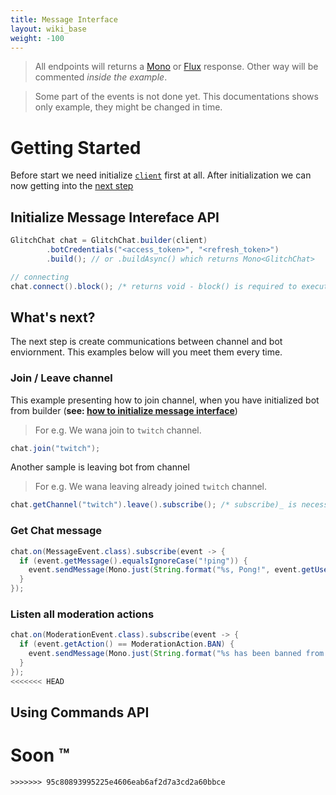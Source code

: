 ```yaml
---
title: Message Interface
layout: wiki_base
weight: -100
---
```


<blockquote class="alert alert-info" role="alert">
All endpoints will returns a <a href="https://projectreactor.io/docs/core/release/reference/#mono">Mono</a> or <a href="https://projectreactor.io/docs/core/release/reference/#flux">Flux</a> response. Other way will be commented <i>inside the example</i>.
</blockquote>

<blockquote class="alert alert-danger" role="alert">
Some part of the events is not done yet. This documentations shows only example, they might be changed in time.
</blockquote>

# Getting Started

Before start we need initialize [`client`](../client) first at all. After initialization we can now getting into the [next step](#initialize-message-intereface-api)

## Initialize Message Intereface API

```java
GlitchChat chat = GlitchChat.builder(client)
        .botCredentials("<access_token>", "<refresh_token>")
        .build(); // or .buildAsync() which returns Mono<GlitchChat>

// connecting
chat.connect().block(); /* returns void - block() is required to execute connections */
```

## What's next?

The next step is create communications between channel and bot enviornment. This examples below will you meet them every time.

### Join / Leave channel

This example presenting how to join channel, when you have initialized bot from builder (**see: [how to initialize message interface](#initialize-message-intereface-api)**)

> For e.g. We wana join to `twitch` channel.

```java
chat.join("twitch");
```

Another sample is leaving bot from channel

> For e.g. We wana leaving already joined `twitch` channel.

```java
chat.getChannel("twitch").leave().subscribe(); /* subscribe)_ is necessarily to initialize leaving channel */
```

### Get Chat message

```java
chat.on(MessageEvent.class).subscribe(event -> {
  if (event.getMessage().equalsIgnoreCase("!ping")) {
    event.sendMessage(Mono.just(String.format("%s, Pong!", event.getUser().getMentionable())));
  }
});
```

### Listen all moderation actions

```java
chat.on(ModerationEvent.class).subscribe(event -> {
  if (event.getAction() == ModerationAction.BAN) {
    event.sendMessage(Mono.just(String.format("%s has been banned from this channel!", event.getUser().getMentionable())));
  }
});
<<<<<<< HEAD
```

## Using Commands API

Soon :tm:
=======
```
>>>>>>> 95c80893995225e4606eab6af2d7a3cd2a60bbce
